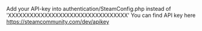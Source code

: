 Add your API-key into authentication/SteamConfig.php instead of 'XXXXXXXXXXXXXXXXXXXXXXXXXXXXXXXXX'
You can find API key here https://steamcommunity.com/dev/apikey
